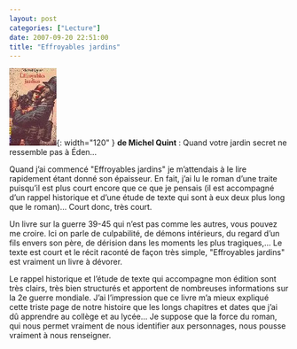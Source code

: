 ```yaml
---
layout: post
categories: ["Lecture"]
date: 2007-09-20 22:51:00
title: "Effroyables jardins"
---
```


![couverture](/assets/images/couv_lecture/effroyables_jardins.webp){: width="120" } **de Michel Quint** : Quand votre jardin secret ne ressemble pas à Éden…

Quand j’ai commencé "Effroyables jardins" je m’attendais à le
lire rapidement étant donné son épaisseur. En fait, j’ai lu le roman
d’une traite puisqu’il est plus court encore que ce que je pensais (il
est accompagné d’un rappel historique et d’une étude de texte qui sont
à eux deux plus long que le roman)… Court donc, très court.

Un livre sur la guerre 39-45 qui n’est pas comme les autres, vous
pouvez me croire. Ici on parle de culpabilité, de démons intérieurs, du
regard d’un fils envers son père, de dérision dans les moments les plus
tragiques,… Le texte est court et le récit raconté de façon très
simple, "Effroyables jardins" est vraiment un livre à dévorer.

Le rappel historique et l’étude de texte qui accompagne mon édition
sont très clairs, très bien structurés et apportent de nombreuses
informations sur la 2e guerre mondiale. J’ai l’impression que ce livre
m’a mieux expliqué cette triste page de notre histoire que les longs
chapitres et dates que j’ai dû apprendre au collège et au lycée… Je
suppose que la force du roman, qui nous permet vraiment de nous
identifier aux personnages, nous pousse vraiment à nous renseigner.


